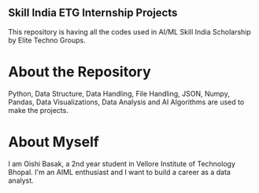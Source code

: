 ## Skill India ETG Internship Projects
This repository is having all the codes used in AI/ML Skill India Scholarship by Elite Techno Groups.

# About the Repository
Python, Data Structure, Data Handling, File Handling, JSON, Numpy, Pandas, Data Visualizations, Data Analysis and AI Algorithms are used to make the projects.

# About Myself
I am Oishi Basak, a 2nd year student in Vellore Institute of Technology Bhopal. I'm an AIML enthusiast and I want to build a career as a data analyst.
